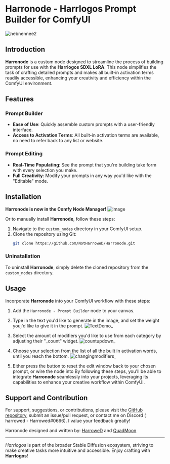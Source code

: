 
# Harronode - Harrlogos Prompt Builder for ComfyUI
![nebnennee2](https://github.com/NotHarroweD/Harronode/assets/46828061/b5617035-424b-48c2-8fc7-d053e0f0a1a2)

## Introduction
**Harronode** is a custom node designed to streamline the process of building prompts for use with the **Harrlogos SDXL LoRA**. This node simplifies the task of crafting detailed prompts and makes all built-in activation terms readily accessible, enhancing your creativity and efficiency within the ComfyUI environment.

## Features

### Prompt Builder
- **Ease of Use**: Quickly assemble custom prompts with a user-friendly interface.
- **Access to Activation Terms**: All built-in activation terms are available, no need to refer back to any list or website.

### Prompt Editing
- **Real-Time Populating**: See the prompt that you're building take form with every selection you make. 
- **Full Creativity**: Modify your prompts in any way you'd like with the "Editable" mode.

## Installation

**Harronode is now in the Comfy Node Manager!**
![image](https://github.com/NotHarroweD/Harronode/assets/46828061/87bb328f-6aad-441c-8dc2-927e6cf7b363)

Or to manually install **Harronode**, follow these steps:

1. Navigate to the `custom_nodes` directory in your ComfyUI setup.
2. Clone the repository using Git:
   ```bash
   git clone https://github.com/NotHarroweD/Harronode.git
   ```

### Uninstallation

To uninstall **Harronode**, simply delete the cloned repository from the `custom_nodes` directory.

## Usage

Incorporate **Harronode** into your ComfyUI workflow with these steps:

1. Add the `Harronode - Prompt Builder` node to your canvas.
2. Type in the text you'd like to generate in the image, and set the weight youj'd like to give it in the prompt. 
![TextDemo_](https://github.com/NotHarroweD/Harronode/assets/46828061/1a450ab1-fa1d-4c77-9694-125b2cb1bf73)

3. Select the amount of modifiers you'd like to use from each category by adjusting their "_count" widget.
![countupdown_](https://github.com/NotHarroweD/Harronode/assets/46828061/35aa9b13-9422-4119-9e1a-f42c923936f0)

4. Choose your selection from the list of all the built in activation words, until you reach the bottom. 
![changingmodifiers_](https://github.com/NotHarroweD/Harronode/assets/46828061/e33189c6-6508-46e4-84c1-e036387712a3)

5. Either press the button to reset the edit window back to your chosen prompt, or wire the node into 
By following these steps, you'll be able to integrate **Harronode** seamlessly into your projects, leveraging its capabilities to enhance your creative workflow within ComfyUI.

## Support and Contribution

For support, suggestions, or contributions, please visit the [GitHub repository](https://github.com/NotHarroweD/Harrlogos), submit an issue/pull request, or contact me on Discord ( harrowed - Harrowed#0666). I value your feedback greatly!

Harronode designed and written by:
[HarroweD](https://github.com/NotHarroweD) and [QuadMoon](https://github.com/traugdor)

---

*Harrlogos* is part of the broader Stable Diffusion ecosystem, striving to make creative tasks more intuitive and accessible. Enjoy crafting with **Harrlogos**!
```
